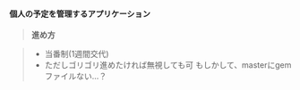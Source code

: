 #### <i class="icon-file"></i>個人の予定を管理するアプリケーション

> **進め方**

> - 当番制(1週間交代)
> - ただしゴリゴリ進めたければ無視しても可 
もしかして、masterにgemファイルない…？